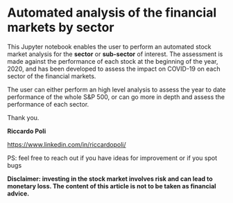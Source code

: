# Automated analysis of the financial markets by sector 

This Jupyter notebook enables the user to perform an automated stock market analysis for the __sector__ or __sub-sector__ of interest. 
The assessment is made against the performance of each stock at the beginning of the year, 2020, and has been developed to assess the impact on COVID-19 on each sector of the financial markets.

The user can either perform an high level analysis to assess the year to date performance of the whole S&P 500, or can go more in depth and assess the performance of each sector.

Thank you.

__Riccardo Poli__

https://www.linkedin.com/in/riccardopoli/ 

PS: feel free to reach out if you have ideas for improvement or if you spot bugs

**Disclaimer: investing in the stock market involves risk and can lead to monetary loss. The content of this article is not to be taken as financial advice.**
